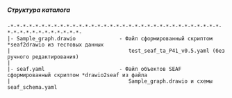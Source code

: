 ##### Структура каталога
    -*-*-*-*-*-*-*-*-*-*-*-*-*-*-*-*-*-*-*-*-*-*-*-*-*-*-*-*-*-*-*-*-*-*-*-*-*-*-*-*-*-*-*-*-*-*-
    |- Sample_graph.drawio              - Файл сформированный скриптом *seaf2drawio из тестовых данных 
    |                                      test_seaf_ta_P41_v0.5.yaml (без ручного редактирования)                            
    |
    |- seaf.yaml                        - Файл объектов SEAF сформированный скриптом *drawio2seaf из файла 
    |                                      Sample_graph.drawio и схемы seaf_schema.yaml
